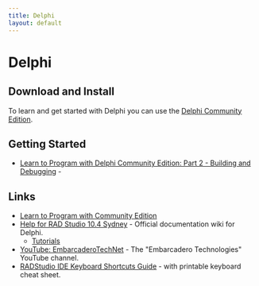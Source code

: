 ```yaml
---
title: Delphi
layout: default
---
```

# Delphi

## Download and Install

To learn and get started with Delphi you can use the [Delphi Community Edition](https://www.embarcadero.com/products/delphi/starter/free-download?aldSet=en-GB).

## Getting Started

* [Learn to Program with Delphi Community Edition: Part 2 - Building and Debugging](https://community.embarcadero.com/blogs/entry/Learn-DelphiCE-Part2) - 

## Links

* [Learn to Program with Community Edition](https://blogs.embarcadero.com/learn-to-program-with-community-edition/)
* [Help for RAD Studio 10.4 Sydney](https://docwiki.embarcadero.com/RADStudio/Sydney/en/Main_Page) - Official documentation wiki for Delphi.
  * [Tutorials](https://docwiki.embarcadero.com/RADStudio/Sydney/en/Tutorials)
* [YouTube: EmbarcaderoTechNet](https://www.youtube.com/user/EmbarcaderoTechNet) - The "Embarcadero Technologies" YouTube channel.
* [RADStudio IDE Keyboard Shortcuts Guide](https://blogs.embarcadero.com/radstudio-ide-keyboard-shortcuts-guide/) - with printable keyboard cheat sheet.